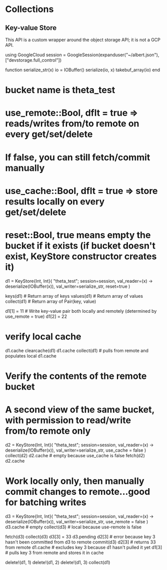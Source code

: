 # Collections


## Key-value Store

This API is a custom wrapper around the object storage API; it is not a GCP API.



using GoogleCloud
session = GoogleSession(expanduser("~/albert.json"), ["devstorage.full_control"])

function serialize_str(x)
    io = IOBuffer()
    serialize(io, x)
    takebuf_array(io)
end


# bucket name is theta_test
# use_remote::Bool, dflt = true => reads/writes from/to remote on every get/set/delete
#    If false, you can still fetch/commit manually
# use_cache::Bool,  dflt = true => store results locally on every get/set/delete
# reset::Bool, true means empty the bucket if it exists (if bucket doesn't exist, KeyStore constructor creates it)
d1 = KeyStore{Int, Int}(
    "theta_test"; session=session,
    val_reader=(x) -> deserialize(IOBuffer(x)),
    val_writer=serialize_str,
    reset=true
)


keys(d1)       # Return array of keys
values(d1)     # Return array of values
collect(d1)    # Return array of Pair(key, value)

d1[1] = 11     # Write key-value pair both locally and remotely (determined by use_remote = true)
d1[2] = 22

# verify local cache
d1.cache
clearcache(d1)
d1.cache
collect(d1)    # pulls from remote and populates local
d1.cache


# Verify the contents of the remote bucket
# A second view of the same bucket, with permission to read/write from/to remote only
d2 = KeyStore{Int, Int}(
    "theta_test"; session=session,
    val_reader=(x) -> deserialize(IOBuffer(x)),
    val_writer=serialize_str,
    use_cache = false
)
collect(d2)
d2.cache    # empty because use_cache is false
fetch(d2)
d2.cache


# Work locally only, then manually commit changes to remote...good for batching writes
d3 = KeyStore{Int, Int}(
    "theta_test"; session=session,
    val_reader=(x) -> deserialize(IOBuffer(x)),
    val_writer=serialize_str,
    use_remote = false
)
d3.cache       # empty
collect(d3)    # local because use-remote is false

fetch(d3)
collect(d3)
d3[3] = 33
d3.pending
d2[3]    # error because key 3 hasn't been committed from d3 to remote
commit(d3)
d2[3]    # returns 33 from remote
d1.cache    # excludes key 3 because d1 hasn't pulled it yet
d1[3]    # pulls key 3 from remote and stores it in cache


delete!(d1, 1)
delete!(d1, 2)
delete!(d1, 3)
collect(d1)

